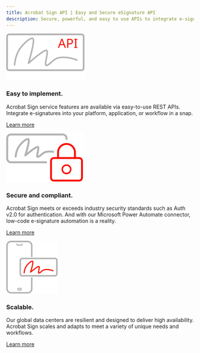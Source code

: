 ```yaml
---
title: Acrobat Sign API | Easy and Secure eSignature API
description: Secure, powerful, and easy to use APIs to integrate e-signatures into your platform, app, or workflow quickly.
---
```


<TextBlock slots="image, heading, text1, text2" width="33%" theme="lightest" className="align-left icon-xl-size padding-top-zero horizontal-align-heading link py-0 easy-to-implement-cta" />

![Comprehensively Extract information from PDF Documents](../../images/3_Icon_Easy.svg " ")

### Easy to implement.

Acrobat Sign service features are available via easy-to-use REST APIs. Integrate e-signatures into your platform, application, or workflow in a snap.

[Learn more](https://secure.na1.adobesign.com/public/docs/restapi/v6)

<TextBlock slots="image, heading, text1, text2" width="33%" theme="lightest" className="align-left icon-xl-size padding-top-zero horizontal-align-heading link py-0 secure-compliant-cta" />

![Comprehensively Extract information from PDF Documents](../../images/3_Icon_Secure.svg " ")

### Secure and compliant.

Acrobat Sign meets or exceeds industry security standards such as Auth v2.0 for authentication. And with our Microsoft Power Automate connector, low-code e-signature
automation is a reality.

[Learn more](https://www.adobe.com/content/dam/cc/en/security/pdfs/AdobeSign_SecurityOverview.pdf)

<TextBlock slots="image, heading, text1, text2" width="33%" theme="lightest" className="align-left icon-xl-size padding-top-zero horizontal-align-heading link py-0 scalable-cta" />

![Comprehensively Extract information from PDF Documents](../../images/3_Icon_Scalable.svg " ")

### Scalable.

Our global data centers are resilient and designed to deliver high availability. Acrobat Sign scales and adapts to meet a variety of unique needs and workflows.       

[Learn more](https://helpx.adobe.com/sign/using/adobesign-data-centers.html)